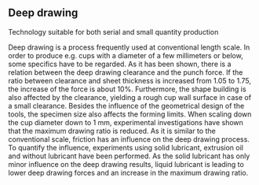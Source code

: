 ## Deep drawing 

Technology suitable for both serial and small quantity production

Deep drawing is a process frequently used at conventional length scale. In order to produce e.g. cups with a diameter of a few millimeters or below, some specifics have to be regarded. As it has been shown, there is a relation between the deep drawing clearance and the punch force. If the ratio between clearance and sheet thickness is increased from 1.05 to 1.75, the increase of the force is about 10%. Furthermore, the shape building is also affected by the clearance, yielding a rough cup wall surface in case of a small clearance. Besides the influence of the geometrical design of the tools, the specimen size also affects the forming limits. When scaling down the cup diameter down to 1 mm, experimental investigations have shown that the maximum drawing ratio is reduced. As it is similar to the conventional scale, friction has an influence on the deep drawing process. To quantify the influence, experiments using solid lubricant, extrusion oil and without lubricant have been performed. As the solid lubricant has only minor influence on the deep drawing results, liquid lubricant is leading to lower deep drawing forces and an increase in the maximum drawing ratio.